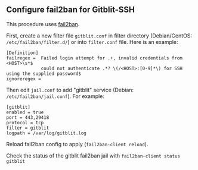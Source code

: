 ## Configure fail2ban for Gitblit-SSH

This procedure uses [fail2ban](http://www.fail2ban.org/).

First, create a new filter file `gitblit.conf` in filter directory (Debian/CentOS: `/etc/fail2ban/filter.d/`) or into `filter.conf` file. Here is an example:

    [Definition]
    failregex =  Failed login attempt for .+, invalid credentials from <HOST>\s*$
                 could not authenticate .*? \(/<HOST>:[0-9]*\) for SSH using the supplied password$
    ignoreregex =

Then edit `jail.conf` to add "gitblit" service (Debian: `/etc/fail2ban/jail.conf`). For example:

    [gitblit]
    enabled = true
    port = 443,29418
    protocol = tcp
    filter = gitblit
    logpath = /var/log/gitblit.log


Reload fail2ban config to apply (`fail2ban-client reload`).

Check the status of the gitblit fail2ban jail with `fail2ban-client status gitblit`
